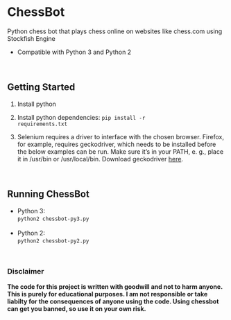 # ChessBot
Python chess bot that plays chess online on websites like chess.com using Stockfish Engine
<ul>
<li>Compatible with Python 3 and Python 2
</ul><br>

<h2>Getting Started</h2>

1. Install python

2. Install python dependencies:
<code>pip install -r requirements.txt</code>

3. Selenium requires a driver to interface with the chosen browser. Firefox, for example, requires geckodriver, which needs to be installed before the below examples can be run. Make sure it’s in your PATH, e. g., place it in /usr/bin or /usr/local/bin. Download geckodriver <a href="https://github.com/mozilla/geckodriver/releases">here</a>.
<br>
<h2>Running ChessBot</h2>

<ul>
<li>Python 3:<br>
<code>python2 chessbot-py3.py</code>
  </li><br>
<li>Python 2:<br>
<code>python2 chessbot-py2.py</code>
  </li>
  </ul>
<br>
<h3>Disclaimer</h3><b>
<p>The code for this project is written with goodwill and not to harm anyone. This is purely for educational purposes. I am not responsible or take liabilty for the consequences of anyone using the code. Using chessbot can get you banned, so use it on your own risk. </b></p>
